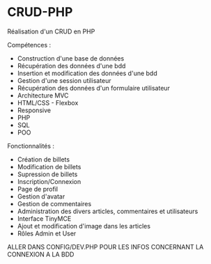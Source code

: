# CRUD-PHP

Réalisation d'un CRUD en PHP

Compétences :

- Construction d'une base de données
- Récupération des données d'une bdd
- Insertion et modification des données d'une bdd
- Gestion d'une session utilisateur
- Récupération des données d'un formulaire utilisateur
- Architecture MVC 
- HTML/CSS - Flexbox
- Responsive
- PHP
- SQL
- POO


Fonctionnalités : 

- Création de billets
- Modification de billets
- Supression de billets
- Inscription/Connexion
- Page de profil
- Gestion d'avatar
- Gestion de commentaires
- Administration des divers articles, commentaires et utilisateurs
- Interface TinyMCE
- Ajout et modification d'image dans les articles
- Rôles Admin et User

ALLER DANS CONFIG/DEV.PHP POUR LES INFOS CONCERNANT LA CONNEXION A LA BDD
